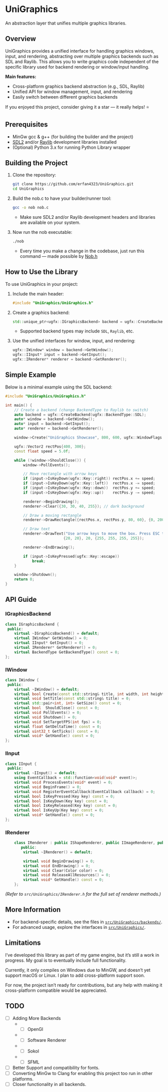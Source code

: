 # UniGraphics

An abstraction layer that unifies multiple graphics libraries.

## Overview

UniGraphics provides a unified interface for handling graphics windows, input, and rendering, abstracting over multiple graphics backends such as SDL and Raylib. This allows you to write graphics code independent of the specific library used for backend rendering or window/input handling.

**Main features:**
- Cross-platform graphics backend abstraction (e.g., SDL, Raylib)
- Unified API for window management, input, and rendering
- Easily switch between different graphics backends

If you enjoyed this project, consider giving it a star — it really helps! ⭐

## Prerequisites

- MinGw gcc & g++ (for building the builder and the project)
- [SDL2](https://www.libsdl.org/) and/or [Raylib](https://www.raylib.com/) development libraries installed
- (Optional) Python 3.x for running Python Library wrapper

## Building the Project

1. Clone the repository:
   ```bash
   git clone https://github.com/erfan4323/UniGraphics.git
   cd UniGraphics
   ```

2. Build the nob.c to have your builder/runner tool:
   ```bash
   gcc -o nob nob.c
   ```

   - Make sure SDL2 and/or Raylib development headers and libraries are available on your system.

3. Now run the nob executable:
   ```bash
   ./nob
   ```
   - Every time you make a change in the codebase, just run this command — made possible by [Nob.h](https://github.com/tsoding/nob.h)

## How to Use the Library

To use UniGraphics in your project:

1. Include the main header:
   ```cpp
   #include "UniGraphics/UniGraphics.h"
   ```

2. Create a graphics backend:
   ```cpp
   std::unique_ptr<ugfx::IGraphicsBackend> backend = ugfx::CreateBackend(ugfx::BackendType::SDL);
   ```

   - Supported backend types may include `SDL`, `Raylib`, etc.

3. Use the unified interfaces for window, input, and rendering:
   ```cpp
   ugfx::IWindow* window = backend->GetWindow();
   ugfx::IInput* input = backend->GetInput();
   ugfx::IRenderer* renderer = backend->GetRenderer();
   ```

## Simple Example

Below is a minimal example using the SDL backend:

```cpp
#include "UniGraphics/UniGraphics.h"

int main() {
    // Create a backend (change BackendType to Raylib to switch)
    auto backend = ugfx::CreateBackend(ugfx::BackendType::SDL);
    auto* window = backend->GetWindow();
    auto* input = backend->GetInput();
    auto* renderer = backend->GetRenderer();

    window->Create("UniGraphics Showcase", 800, 600, ugfx::WindowFlags::Resizable);

    ugfx::Vector2 rectPos{400, 300};
    const float speed = 5.0f;

    while (!window->ShouldClose()) {
        window->PollEvents();

        // Move rectangle with arrow keys
        if (input->IsKeyDown(ugfx::Key::right)) rectPos.x += speed;
        if (input->IsKeyDown(ugfx::Key::left))  rectPos.x -= speed;
        if (input->IsKeyDown(ugfx::Key::down))  rectPos.y += speed;
        if (input->IsKeyDown(ugfx::Key::up))    rectPos.y -= speed;

        renderer->BeginDrawing();
        renderer->Clear({30, 30, 40, 255}); // dark background

        // Draw a moving rectangle
        renderer->DrawRectangle({rectPos.x, rectPos.y, 80, 60}, {0, 200, 180, 255});

        // Draw text
        renderer->DrawText("Use arrow keys to move the box. Press ESC to quit.",
                          {20, 20}, 20, {255, 255, 255, 255});

        renderer->EndDrawing();

        if (input->IsKeyPressed(ugfx::Key::escape))
            break;
    }

    window->Shutdown();
    return 0;
}
```

## API Guide

### IGraphicsBackend

```cpp
class IGraphicsBackend {
 public:
    virtual ~IGraphicsBackend() = default;
    virtual IWindow* GetWindow() = 0;
    virtual IInput* GetInput() = 0;
    virtual IRenderer* GetRenderer() = 0;
    virtual BackendType GetBackendType() const = 0;
};
```

### IWindow

```cpp
class IWindow {
 public:
    virtual ~IWindow() = default;
    virtual bool Create(const std::string& title, int width, int height, WindowFlags flags) = 0;
    virtual void SetTitle(const std::string& title) = 0;
    virtual std::pair<int, int> GetSize() const = 0;
    virtual bool  ShouldClose() const = 0;
    virtual void PollEvents() = 0;
    virtual void Shutdown() = 0;
    virtual void SetTargetFPS(int fps) = 0;
    virtual float GetDeltaTime() const = 0;
    virtual uint32_t GetTicks() const = 0;
    virtual void* GetHandle() const = 0;
};
```

### IInput

```cpp
class IInput {
 public:
    virtual ~IInput() = default;
    using EventCallback = std::function<void(void* event)>;
    virtual void ProcessEvents(void* event) = 0;
    virtual void BeginFrame() = 0;
    virtual void RegisterEventCallback(EventCallback callback) = 0;
    virtual bool IsKeyPressed(Key key) const = 0;
    virtual bool IsKeyDown(Key key) const = 0;
    virtual bool IsKeyReleased(Key key) const = 0;
    virtual bool IsKeyUp(Key key) const = 0;
    virtual void* GetHandle() const = 0;
};
```

### IRenderer

```cpp
    class IRenderer : public IShapeRenderer, public IImageRenderer, public ITextRenderer {
       public:
        virtual ~IRenderer() = default;

        virtual void BeginDrawing() = 0;
        virtual void EndDrawing() = 0;
        virtual void Clear(Color color) = 0;
        virtual void ReleaseAllResources() = 0;
        virtual void* GetHandle() const = 0;
    };
```
*(Refer to `src/UniGraphics/IRenderer.h` for the full set of renderer methods.)*


## More Information

- For backend-specific details, see the files in [`src/UniGraphics/backends/`](https://github.com/erfan4323/UniGraphics/tree/main/src/UniGraphics/backends).
- For advanced usage, explore the interfaces in [`src/UniGraphics/`](https://github.com/erfan4323/UniGraphics/tree/main/src/UniGraphics).

## Limitations
I’ve developed this library as part of my game engine, but it’s still a work in progress. My goal is to eventually include full functionality.

Currently, it only compiles on Windows due to MinGW, and doesn’t yet support macOS or Linux. I plan to add cross-platform support soon.

For now, the project isn’t ready for contributions, but any help with making it cross-platform compatible would be appreciated.

## TODO
- [ ] Adding More Backends
   - - [ ] OpenGl  
   - - [ ] Software Renderer  
   - - [ ] Sokol  
   - - [ ] SFML
- [ ] Better Support and compatibility for fonts.
- [ ] Converting MinGw to Clang for enabling this project too run in other platforms.
- [ ] Closer functionality in all backends.
